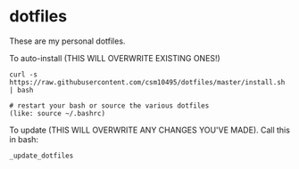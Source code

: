 # dotfiles

These are my personal dotfiles. 

To auto-install (THIS WILL OVERWRITE EXISTING ONES!)

```
curl -s https://raw.githubusercontent.com/csm10495/dotfiles/master/install.sh | bash

# restart your bash or source the various dotfiles
(like: source ~/.bashrc)
```

To update (THIS WILL OVERWRITE ANY CHANGES YOU'VE MADE). Call this in bash:

``
_update_dotfiles
``
